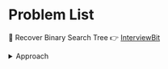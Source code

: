 # Problem List

🚀 Recover Binary Search Tree 👉 [InterviewBit](https://www.interviewbit.com/problems/recover-binary-search-tree/)<details><summary>Approach</summary>
1. Use Morris algorithm to obtain inorder sequence
2. In inorder sequence , if any element is greater than its next element then, it is the first swapped element.
3. The last element which has a greater element to its left is the second swappped element. 
</details>